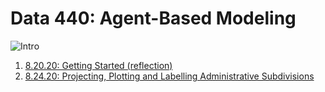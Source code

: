 # Data 440: Agent-Based Modeling
![Intro](https://aeraposo.github.io/Data-440-Raposo/abm_intro.png)
1. [8.20.20: Getting Started (reflection)](https://aeraposo.github.io/Data-440-Raposo/Getting_started_reflection)
2. [8.24.20: Projecting, Plotting and Labelling Administrative Subdivisions](https://aeraposo.github.io/Data-440-Raposo/Mapping_a_country)
